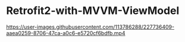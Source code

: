 # Retrofit2-with-MVVM-ViewModel


https://user-images.githubusercontent.com/113786288/227736409-aaea0259-8706-47ca-a0c6-e5720cf6bdfb.mp4

